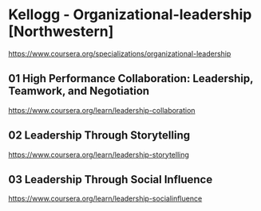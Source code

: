 #  Kellogg - Organizational-leadership   [Northwestern]
https://www.coursera.org/specializations/organizational-leadership              

## 01 High Performance Collaboration: Leadership, Teamwork, and Negotiation 
https://www.coursera.org/learn/leadership-collaboration        

## 02 Leadership Through Storytelling
https://www.coursera.org/learn/leadership-storytelling                 

## 03 Leadership Through Social Influence
https://www.coursera.org/learn/leadership-socialinfluence   
